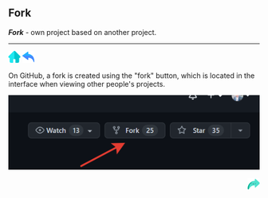## Fork

***Fork*** - own project based on another project.

***

[![home.png](./img/home.png)](./README.md) 
[![back.png](./img/back.png)](./branch.md)

On GitHub, a fork is created using the "fork" button, which is located in the interface when viewing other people's projects.

![Fork.picture.png](./img/Fork.picture.png)

<div align="right">

[![next.png](./img/next.png)](./interesting.md)

</div>